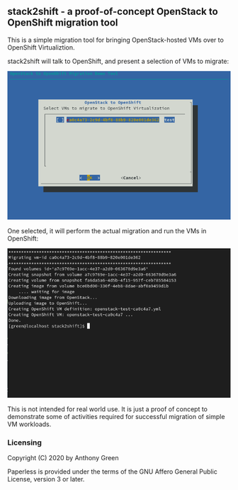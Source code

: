 ## stack2shift - a proof-of-concept OpenStack to OpenShift migration tool

This is a simple migration tool for bringing OpenStack-hosted VMs over
to OpenShift Virtualiztion.

stack2shift will talk to OpenShift, and present a selection of VMs to migrate:

![alt text](select-vm.png "OpenStack VM selector")

One selected, it will perform the actual migration and run the VMs in OpenShift:

![alt text](migrate-vm.png "OpenStack to OpenShift migration")

This is not intended for real world use. It is just a proof of concept
to demonstrate some of activities required for successful migration of
simple VM workloads.

### Licensing

Copyright (C) 2020 by Anthony Green

Paperless is provided under the terms of the GNU Affero General Public
License, version 3 or later.
